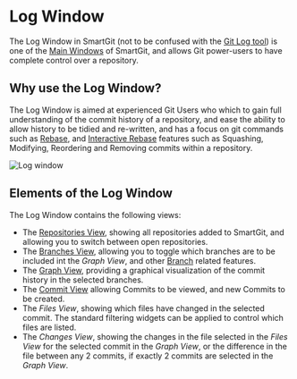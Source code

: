 # Log Window

The Log Window in SmartGit (not to be confused with the [Git Log tool](Log.md)) is one of the [Main Windows](Main-Windows.md) of SmartGit, and allows Git power-users to have complete control over a repository.

## Why use the Log Window?

The Log Window is aimed at experienced Git Users who which to gain full understanding of the commit history of a repository, and ease the ability to allow history to be tidied and re-written, and has a focus on git commands such as [Rebase](Branch/Rebase.md), and [Interactive Rebase](Branch/Rebase-Interactive.md) features such as Squashing, Modifying, Reordering and Removing commits within a repository.

![Log window](../images/Log-window.png)

## Elements of the Log Window

The Log Window contains the following views:

- The [Repositories View](Repositories-View.md), showing all repositories added to SmartGit, and allowing you to switch between open repositories.
- The [Branches View](Branches-view.md), allowing you to toggle which branches are to be included int the *Graph View*, and other [Branch](Branch/Branching.md) related features.
- The [Graph View](Graph-View.md), providing a graphical visualization of the commit history in the selected branches.
- The [Commit View](Commit-View.md) allowing Commits to be viewed, and new Commits to be created.
- The *Files View*, showing which files have changed in the selected commit. The standard filtering widgets can be applied to control which files are listed.
- The *Changes View*, showing the changes in the file selected in the *Files View* for the selected commit in the *Graph View*, or the difference in the file between any 2 commits, if exactly 2 commits are selected in the *Graph View*.
